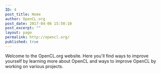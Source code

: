```yaml
---
ID: 4
post_title: Home
author: OpenCL.org
post_date: 2017-04-06 15:50:10
post_excerpt: ""
layout: page
permalink: http://opencl.org/
published: true
---
```

Welcome to the OpenCL.org website. Here you'll find ways to improve yourself by learning more about OpenCL and ways to improve OpenCL by working on various projects.